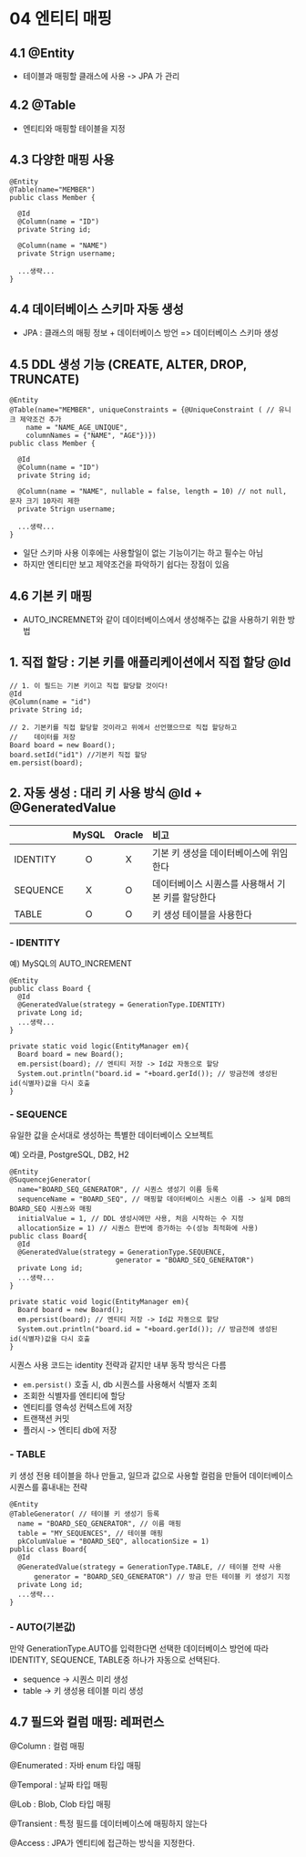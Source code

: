 # 04 엔티티 매핑
 
## 4.1 @Entity
- 테이블과 매핑할 클래스에 사용 -> JPA 가 관리

## 4.2 @Table
- 엔티티와 매핑할 테이블을 지정

## 4.3 다양한 매핑 사용
```
@Entity
@Table(name="MEMBER")
public class Member {

  @Id
  @Column(name = "ID")
  private String id;

  @Column(name = "NAME")
  private Strign username;

  ...생략...
}
```

## 4.4 데이터베이스 스키마 자동 생성
- JPA : 클래스의 매핑 정보 + 데이터베이스 방언 => 데이터베이스 스키마 생성

## 4.5 DDL 생성 기능 (CREATE, ALTER, DROP, TRUNCATE)
```
@Entity
@Table(name="MEMBER", uniqueConstraints = {@UniqueConstraint ( // 유니크 제약조건 추가
    name = "NAME_AGE_UNIQUE",
    columnNames = {"NAME", "AGE"})})
public class Member {

  @Id
  @Column(name = "ID")
  private String id;

  @Column(name = "NAME", nullable = false, length = 10) // not null, 문자 크기 10자리 제한
  private Strign username;

  ...생략...
}
```
- 일단 스키마 사용 이후에는 사용할일이 없는 기능이기는 하고 필수는 아님
- 하지만 엔티티만 보고 제약조건을 파악하기 쉽다는 장점이 있음

## 4.6 기본 키 매핑
- AUTO_INCREMNET와 같이 데이터베이스에서 생성해주는 값을 사용하기 위한 방법
## 1. 직접 할당 : 기본 키를 애플리케이션에서 직접 할당 @Id
```
// 1. 이 필드는 기본 키이고 직접 할당할 것이다!
@Id
@Column(name = "id")
private String id;

// 2. 기본키를 직접 할당할 것이라고 위에서 선언했으므로 직접 할당하고
//    데이터를 저장
Board board = new Board();
board.setId("id1") //기본키 직접 할당
em.persist(board);
```

## 2. 자동 생성 : 대리 키 사용 방식 @Id + @GeneratedValue
   
||MySQL|Oracle|비고|
|---|:---:|:---:|:---|
|IDENTITY|O|X|기본 키 생성을 데이터베이스에 위임한다|
|SEQUENCE|X|O|데이터베이스 시퀀스를 사용해서 기본 키를 할당한다|
|TABLE|O|O|키 생성 테이블을 사용한다|

### - IDENTITY
예) MySQL의 AUTO_INCREMENT
```
@Entity
public class Board {
  @Id
  @GeneratedValue(strategy = GenerationType.IDENTITY)
  private Long id;
  ...생략...
}
```
```
private static void logic(EntityManager em){
  Board board = new Board();
  em.persist(board); // 엔티티 저장 -> Id값 자동으로 할당
  System.out.println("board.id = "+board.gerId()); // 방금전에 생성된 id(식별자)값을 다시 호출
}
```
### - SEQUENCE
유일한 값을 순서대로 생성하는 특별한 데이터베이스 오브젝트

예) 오라클, PostgreSQL, DB2, H2
```
@Entity
@SuquencejGenerator(
  name="BOARD_SEQ_GENERATOR", // 시퀀스 생성기 이름 등록
  sequenceName = "BOARD_SEQ", // 매핑할 데이터베이스 시퀀스 이름 -> 실제 DB의 BOARD_SEQ 시퀀스와 매핑
  initialValue = 1, // DDL 생성시에만 사용, 처음 시작하는 수 지정
  allocationSize = 1) // 시퀀스 한번에 증가하는 수(성능 최적화에 사용)
public class Board{
  @Id
  @GeneratedValue(strategy = GenerationType.SEQUENCE,
                          generator = "BOARD_SEQ_GENERATOR")
  private Long id;
  ...생략...
}
```
```
private static void logic(EntityManager em){
  Board board = new Board();
  em.persist(board); // 엔티티 저장 -> Id값 자동으로 할당
  System.out.println("board.id = "+board.gerId()); // 방금전에 생성된 id(식별자)값을 다시 호출
}
```
시퀀스 사용 코드는 identity 전략과 같지만 내부 동작 방식은 다름
- ```em.persist()``` 호출 시, db 시퀀스를 사용해서 식별자 조회
- 조회한 식별자를 엔티티에 할당
- 엔티티를 영속성 컨텍스트에 저장
- 트랜잭션 커밋
- 플러시 -> 엔티티 db에 저장

### - TABLE
키 생성 전용 테이블을 하나 만들고, 일므과 값으로 사용할 컬럼을 만들어 데이터베이스 시퀀스를 흉내내는 전략
```
@Entity
@TableGenerator( // 테이블 키 생성기 등록
  name = "BOARD_SEQ_GENERATOR", // 이름 매핑
  table = "MY_SEQUENCES", // 테이블 매핑
  pkColumValue = "BOARD_SEQ", allocationSize = 1)
public class Board{
  @Id
  @GeneratedValue(strategy = GenerationType.TABLE, // 테이블 전략 사용
      generator = "BOARD_SEQ_GENERATOR") // 방금 만든 테이블 키 생성기 지정
  private Long id;
  ...생략...
}
```

### - AUTO(기본값)
만약 GenerationType.AUTO를 입력한다면 선택한 데이터베이스 방언에 따라 IDENTITY, SEQUENCE, TABLE중 하나가 자동으로 선택된다.
- sequence -> 시퀀스 미리 생성
- table -> 키 생성용 테이블 미리 생성

## 4.7 필드와 컬럼 매핑: 레퍼런스
@Column : 컬럼 매핑

@Enumerated : 자바 enum 타입 매핑

@Temporal : 날짜 타입 매핑

@Lob : Blob, Clob 타입 매핑

@Transient : 특정 필드를 데이터베이스에 매핑하지 않는다

@Access : JPA가 엔티티에 접근하는 방식을 지정한다.


